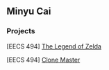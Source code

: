 ## Minyu Cai

### Projects

[EECS 494] [The Legend of Zelda](https://jerrycmy2001.github.io/Zelda-Unity/)

[EECS 494] [Clone Master](https://jerrycmy2001.github.io/Clone-Master-Unity/)
